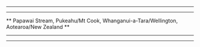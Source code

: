  ***************************************************************************************
**                                                                                      **
**  Papawai Stream, Pukeahu/Mt Cook, Whanganui-a-Tara/Wellington, Aotearoa/New Zealand  **
**                                                                                      **
 ***************************************************************************************
